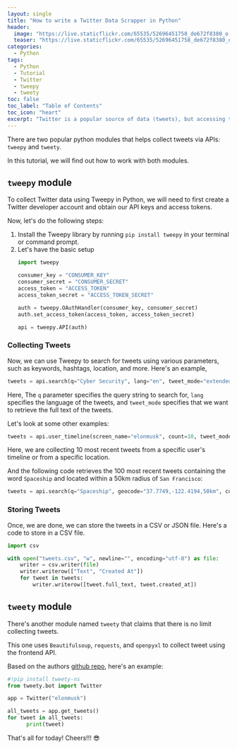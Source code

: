 ```yaml
---
layout: single
title: "How to write a Twitter Data Scrapper in Python"
header:
  image: "https://live.staticflickr.com/65535/52696451758_de672f8380_o.png"
  teaser: "https://live.staticflickr.com/65535/52696451758_de672f8380_o.png"
categories:
  - Python
tags:
  - Python
  - Tutorial
  - Twitter
  - tweepy
  - tweety
toc: false
toc_label: "Table of Contents"
toc_icon: "heart"
excerpt: "Twitter is a popular source of data (tweets), but accessing the tweets can be a challenge. Previously I scraped data from Medium. In this tutorial, I write how to build a custom data scraper using Python, so we can easily collect and store Twitter data for further data analysis."
---
```



There are two popular python modules that helps collect tweets via APIs: `tweepy` and `tweety`.

In this tutorial, we will find out how to work with both modules.

## `tweepy` module
To collect Twitter data using Tweepy in Python, we will need to first create a Twitter developer account and obtain our API keys and access tokens.

Now, let's do the following steps:
1. Install the Tweepy library by running `pip install tweepy` in your terminal or command prompt.
2. Let's have the basic setup
	```py
	import tweepy

	consumer_key = "CONSUMER_KEY"
	consumer_secret = "CONSUMER_SECRET"
	access_token = "ACCESS_TOKEN"
	access_token_secret = "ACCESS_TOKEN_SECRET"

	auth = tweepy.OAuthHandler(consumer_key, consumer_secret)
	auth.set_access_token(access_token, access_token_secret)

	api = tweepy.API(auth)
	```

### Collecting Tweets
Now, we can use Tweepy to search for tweets using various parameters, such as keywords, hashtags, location, and more. Here's an example,

```py
tweets = api.search(q="Cyber Security", lang="en", tweet_mode="extended")
```

Here, The `q` parameter specifies the query string to search for, `lang` specifies the language of the tweets, and `tweet_mode` specifies that we want to retrieve the full text of the tweets.

Let's look at some other examples:

```py
tweets = api.user_timeline(screen_name="elonmusk", count=10, tweet_mode="extended")
```
Here, we are collecting 10 most recent tweets from a specific user's timeline or from a specific location.

And the following code retrieves the 100 most recent tweets containing the word `Spaceship` and located within a 50km radius of `San Francisco`:

```py
tweets = api.search(q="Spaceship", geocode="37.7749,-122.4194,50km", count=100, tweet_mode="extended")
```

### Storing Tweets
Once, we are done, we can store the tweets in a CSV or JSON file. Here's a code to store in a CSV file.

```py
import csv

with open("tweets.csv", "w", newline="", encoding="utf-8") as file:
    writer = csv.writer(file)
    writer.writerow(["Text", "Created At"])
    for tweet in tweets:
        writer.writerow([tweet.full_text, tweet.created_at])
```


## `tweety` module
There's another module named `tweety` that claims that there is no limit collecting tweets. 

This one uses `Beautifulsoup`, `requests`, and `openpyxl` to collect tweet using the frontend API.

Based on the authors [github repo](https://github.com/mahrtayyab/tweety), here's an example:

```py
#!pip install tweety-ns
from tweety.bot import Twitter

app = Twitter("elonmusk")

all_tweets = app.get_tweets()
for tweet in all_tweets:
      print(tweet)
```

That's all for today! Cheers!!! :sunglasses:
<!--stackedit_data:
eyJoaXN0b3J5IjpbOTY1OTgyMjM5LDExNTU5NjI2NTVdfQ==
-->